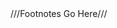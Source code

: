 </div> <!-- erdos-solutions -->

<div markdown class="tab-pane fade" id="erdos-footnote">
///Footnotes Go Here///
